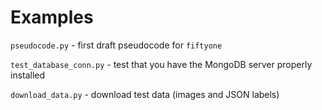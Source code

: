 # Examples

`pseudocode.py` - first draft pseudocode for `fiftyone`

`test_database_conn.py` - test that you have the MongoDB server properly
installed

`download_data.py` - download test data (images and JSON labels)

